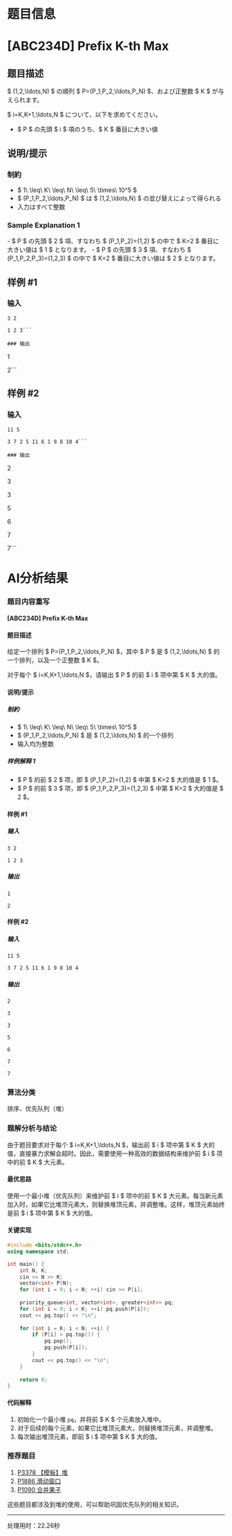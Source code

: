 # 题目信息

# [ABC234D] Prefix K-th Max

## 题目描述

[problemUrl]: https://atcoder.jp/contests/abc234/tasks/abc234_d

$ (1,2,\ldots,N) $ の順列 $ P=(P_1,P_2,\ldots,P_N) $、および正整数 $ K $ が与えられます。

$ i=K,K+1,\ldots,N $ について、以下を求めてください。

- $ P $ の先頭 $ i $ 項のうち、$ K $ 番目に大きい値

## 说明/提示

### 制約

- $ 1\ \leq\ K\ \leq\ N\ \leq\ 5\ \times\ 10^5 $
- $ (P_1,P_2,\ldots,P_N) $ は $ (1,2,\ldots,N) $ の並び替えによって得られる
- 入力はすべて整数

### Sample Explanation 1

\- $ P $ の先頭 $ 2 $ 項、すなわち $ (P_1,P_2)=(1,2) $ の中で $ K=2 $ 番目に大きい値は $ 1 $ となります。 - $ P $ の先頭 $ 3 $ 項、すなわち $ (P_1,P_2,P_3)=(1,2,3) $ の中で $ K=2 $ 番目に大きい値は $ 2 $ となります。

## 样例 #1

### 输入

```
3 2

1 2 3```

### 输出

```
1

2```

## 样例 #2

### 输入

```
11 5

3 7 2 5 11 6 1 9 8 10 4```

### 输出

```
2

3

3

5

6

7

7```

# AI分析结果

### 题目内容重写

#### [ABC234D] Prefix K-th Max

#### 题目描述

给定一个排列 $ P=(P_1,P_2,\ldots,P_N) $，其中 $ P $ 是 $ (1,2,\ldots,N) $ 的一个排列，以及一个正整数 $ K $。

对于每个 $ i=K,K+1,\ldots,N $，请输出 $ P $ 的前 $ i $ 项中第 $ K $ 大的值。

#### 说明/提示

##### 制約

- $ 1\ \leq\ K\ \leq\ N\ \leq\ 5\ \times\ 10^5 $
- $ (P_1,P_2,\ldots,P_N) $ 是 $ (1,2,\ldots,N) $ 的一个排列
- 输入均为整数

##### 样例解释 1

- $ P $ 的前 $ 2 $ 项，即 $ (P_1,P_2)=(1,2) $ 中第 $ K=2 $ 大的值是 $ 1 $。
- $ P $ 的前 $ 3 $ 项，即 $ (P_1,P_2,P_3)=(1,2,3) $ 中第 $ K=2 $ 大的值是 $ 2 $。

#### 样例 #1

##### 输入

```
3 2

1 2 3
```

##### 输出

```
1

2
```

#### 样例 #2

##### 输入

```
11 5

3 7 2 5 11 6 1 9 8 10 4
```

##### 输出

```
2

3

3

5

6

7

7
```

### 算法分类

排序、优先队列（堆）

### 题解分析与结论

由于题目要求对于每个 $ i=K,K+1,\ldots,N $，输出前 $ i $ 项中第 $ K $ 大的值，直接暴力求解会超时。因此，需要使用一种高效的数据结构来维护前 $ i $ 项中的前 $ K $ 大元素。

#### 最优思路

使用一个最小堆（优先队列）来维护前 $ i $ 项中的前 $ K $ 大元素。每当新元素加入时，如果它比堆顶元素大，则替换堆顶元素，并调整堆。这样，堆顶元素始终是前 $ i $ 项中第 $ K $ 大的值。

#### 关键实现

```cpp
#include <bits/stdc++.h>
using namespace std;

int main() {
    int N, K;
    cin >> N >> K;
    vector<int> P(N);
    for (int i = 0; i < N; ++i) cin >> P[i];
    
    priority_queue<int, vector<int>, greater<int>> pq;
    for (int i = 0; i < K; ++i) pq.push(P[i]);
    cout << pq.top() << "\n";
    
    for (int i = K; i < N; ++i) {
        if (P[i] > pq.top()) {
            pq.pop();
            pq.push(P[i]);
        }
        cout << pq.top() << "\n";
    }
    
    return 0;
}
```

#### 代码解释

1. 初始化一个最小堆 `pq`，并将前 $ K $ 个元素放入堆中。
2. 对于后续的每个元素，如果它比堆顶元素大，则替换堆顶元素，并调整堆。
3. 每次输出堆顶元素，即前 $ i $ 项中第 $ K $ 大的值。

### 推荐题目

1. [P3378 【模板】堆](https://www.luogu.com.cn/problem/P3378)
2. [P1886 滑动窗口](https://www.luogu.com.cn/problem/P1886)
3. [P1090 合并果子](https://www.luogu.com.cn/problem/P1090)

这些题目都涉及到堆的使用，可以帮助巩固优先队列的相关知识。

---
处理用时：22.26秒